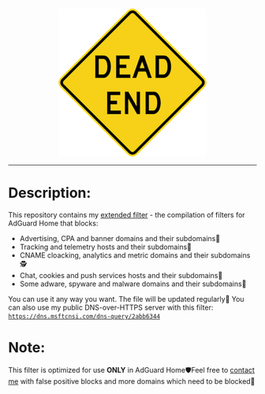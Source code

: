 <p align="center"><img alt="DeadEnd sign logo" src="https://raw.githubusercontent.com/ammnt/DeadEnd/main/logo.png" /></div></p>

***

# Description:

This repository contains my <a href="https://github.com/ammnt/DeadEnd/raw/main/filter.txt">extended filter</a> - the compilation of filters for AdGuard Home that blocks:
- Advertising, CPA and banner domains and their subdomains💩
- Tracking and telemetry hosts and their subdomains📡
- CNAME cloacking, analytics and metric domains and their subdomains🕵
- Chat, cookies and push services hosts and their subdomains🔕
- Some adware, spyware and malware domains and their subdomains🤬

You can use it any way you want. The file will be updated regularly🚀 You can also use my public DNS-over-HTTPS server with this filter:<br>
<code>https://dns.msftcnsi.com/dns-query/2abb6344</code>

# Note:

This filter is optimized for use <b>ONLY</b> in AdGuard Home🛡Feel free to <a href="https://github.com/ammnt/DeadEnd/issues/new">contact me</a> with false positive blocks and more domains which need to be blocked🙋
